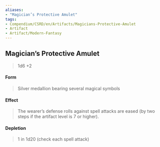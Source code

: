 ```yaml
---
aliases:
- "Magician’s Protective Amulet"
tags:
- Compendium/CSRD/en/Artifacts/Magicians-Protective-Amulet
- Artifact
- Artifact/Modern-Fantasy
---
```


  
## Magician’s Protective Amulet
>1d6 +2
#### Form
>Silver medallion bearing several magical symbols
#### Effect
> The wearer’s defense rolls against spell attacks are eased (by two steps if the artifact level is 7 or higher). 
#### Depletion 
>1 in 1d20 (check each spell attack)
